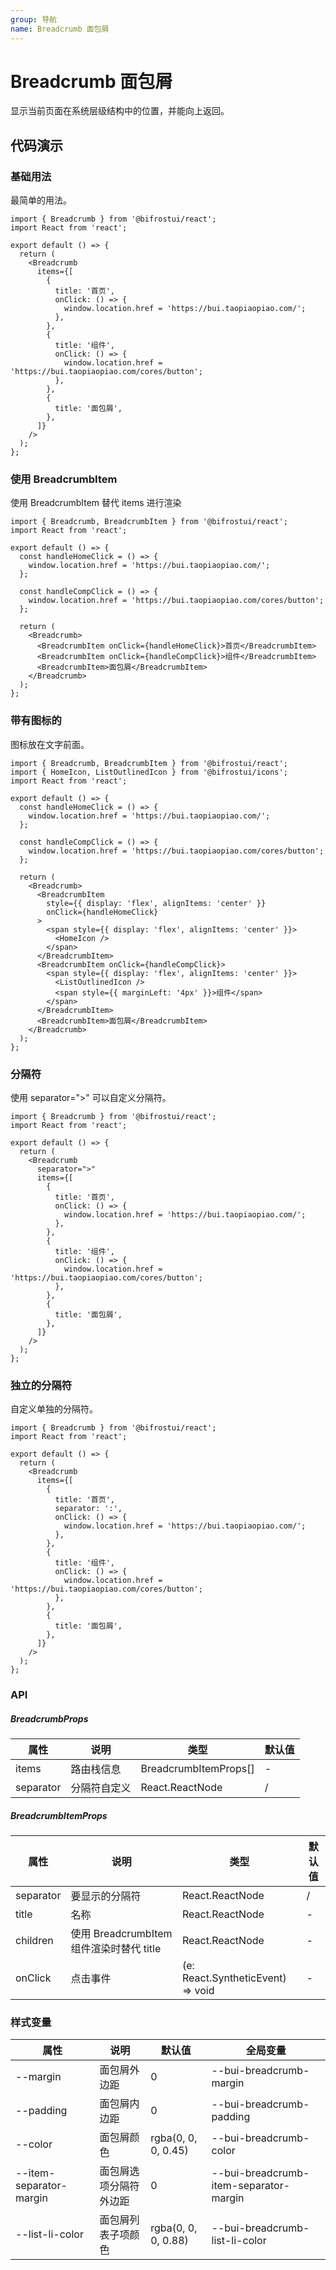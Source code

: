 ```yaml
---
group: 导航
name: Breadcrumb 面包屑
---
```


# Breadcrumb 面包屑

显示当前页面在系统层级结构中的位置，并能向上返回。

## 代码演示

### 基础用法

最简单的用法。

```tsx
import { Breadcrumb } from '@bifrostui/react';
import React from 'react';

export default () => {
  return (
    <Breadcrumb
      items={[
        {
          title: '首页',
          onClick: () => {
            window.location.href = 'https://bui.taopiaopiao.com/';
          },
        },
        {
          title: '组件',
          onClick: () => {
            window.location.href = 'https://bui.taopiaopiao.com/cores/button';
          },
        },
        {
          title: '面包屑',
        },
      ]}
    />
  );
};
```

### 使用 BreadcrumbItem

使用 BreadcrumbItem 替代 items 进行渲染

```tsx
import { Breadcrumb, BreadcrumbItem } from '@bifrostui/react';
import React from 'react';

export default () => {
  const handleHomeClick = () => {
    window.location.href = 'https://bui.taopiaopiao.com/';
  };

  const handleCompClick = () => {
    window.location.href = 'https://bui.taopiaopiao.com/cores/button';
  };

  return (
    <Breadcrumb>
      <BreadcrumbItem onClick={handleHomeClick}>首页</BreadcrumbItem>
      <BreadcrumbItem onClick={handleCompClick}>组件</BreadcrumbItem>
      <BreadcrumbItem>面包屑</BreadcrumbItem>
    </Breadcrumb>
  );
};
```

### 带有图标的

图标放在文字前面。

```tsx
import { Breadcrumb, BreadcrumbItem } from '@bifrostui/react';
import { HomeIcon, ListOutlinedIcon } from '@bifrostui/icons';
import React from 'react';

export default () => {
  const handleHomeClick = () => {
    window.location.href = 'https://bui.taopiaopiao.com/';
  };

  const handleCompClick = () => {
    window.location.href = 'https://bui.taopiaopiao.com/cores/button';
  };

  return (
    <Breadcrumb>
      <BreadcrumbItem
        style={{ display: 'flex', alignItems: 'center' }}
        onClick={handleHomeClick}
      >
        <span style={{ display: 'flex', alignItems: 'center' }}>
          <HomeIcon />
        </span>
      </BreadcrumbItem>
      <BreadcrumbItem onClick={handleCompClick}>
        <span style={{ display: 'flex', alignItems: 'center' }}>
          <ListOutlinedIcon />
          <span style={{ marginLeft: '4px' }}>组件</span>
        </span>
      </BreadcrumbItem>
      <BreadcrumbItem>面包屑</BreadcrumbItem>
    </Breadcrumb>
  );
};
```

### 分隔符

使用 separator=">" 可以自定义分隔符。

```tsx
import { Breadcrumb } from '@bifrostui/react';
import React from 'react';

export default () => {
  return (
    <Breadcrumb
      separator=">"
      items={[
        {
          title: '首页',
          onClick: () => {
            window.location.href = 'https://bui.taopiaopiao.com/';
          },
        },
        {
          title: '组件',
          onClick: () => {
            window.location.href = 'https://bui.taopiaopiao.com/cores/button';
          },
        },
        {
          title: '面包屑',
        },
      ]}
    />
  );
};
```

### 独立的分隔符

自定义单独的分隔符。

```tsx
import { Breadcrumb } from '@bifrostui/react';
import React from 'react';

export default () => {
  return (
    <Breadcrumb
      items={[
        {
          title: '首页',
          separator: ':',
          onClick: () => {
            window.location.href = 'https://bui.taopiaopiao.com/';
          },
        },
        {
          title: '组件',
          onClick: () => {
            window.location.href = 'https://bui.taopiaopiao.com/cores/button';
          },
        },
        {
          title: '面包屑',
        },
      ]}
    />
  );
};
```

### API

##### BreadcrumbProps

| 属性      | 说明         | 类型                  | 默认值 |
| --------- | ------------ | --------------------- | ------ |
| items     | 路由栈信息   | BreadcrumbItemProps[] | -      |
| separator | 分隔符自定义 | React.ReactNode       | /      |

##### BreadcrumbItemProps

| 属性      | 说明                                     | 类型                              | 默认值 |
| --------- | ---------------------------------------- | --------------------------------- | ------ |
| separator | 要显示的分隔符                           | React.ReactNode                   | /      |
| title     | 名称                                     | React.ReactNode                   | -      |
| children  | 使用 BreadcrumbItem 组件渲染时替代 title | React.ReactNode                   | -      |
| onClick   | 点击事件                                 | (e: React.SyntheticEvent) => void | -      |

### 样式变量

| 属性                    | 说明                   | 默认值              | 全局变量                               |
| ----------------------- | ---------------------- | ------------------- | -------------------------------------- |
| --margin                | 面包屑外边距           | 0                   | --bui-breadcrumb-margin                |
| --padding               | 面包屑内边距           | 0                   | --bui-breadcrumb-padding               |
| --color                 | 面包屑颜色             | rgba(0, 0, 0, 0.45) | --bui-breadcrumb-color                 |
| --item-separator-margin | 面包屑选项分隔符外边距 | 0                   | --bui-breadcrumb-item-separator-margin |
| --list-li-color         | 面包屑列表子项颜色     | rgba(0, 0, 0, 0.88) | --bui-breadcrumb-list-li-color         |
